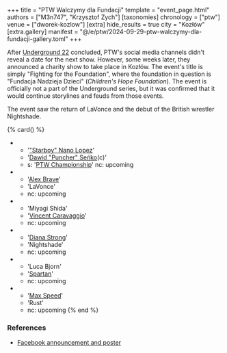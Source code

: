+++
title = "PTW Walczymy dla Fundacji"
template = "event_page.html"
authors = ["M3n747", "Krzysztof Zych"]
[taxonomies]
chronology = ["ptw"]
venue = ["dworek-kozlow"]
[extra]
hide_results = true
city = "Kozłów"
[extra.gallery]
manifest = "@/e/ptw/2024-09-29-ptw-walczymy-dla-fundacji-gallery.toml"
+++

After [Underground 22](@/e/ptw/2024-08-25-ptw-underground-22.md) concluded, PTW's social media channels didn't reveal a date for the next show.
However, some weeks later, they announced a charity show to take place in Kozłów.
The event's title is simply "Fighting for the Foundation", where the foundation in question is "Fundacja Nadzieja Dzieci" (_Children's Hope Foundation_).
The event is officially not a part of the Underground series, but it was confirmed that it would continue storylines and feuds from those events.

The event saw the return of LaVonce and the debut of the British wrestler Nightshade.

{% card() %}
- - '["Starboy" Nano Lopez](@/w/nano-lopez.md)'
  - '[Dawid "Puncher" Seńko](@/w/puncher.md)(c)'
  - s: '[PTW Championship](@/c/ptw-championship.md)'
    nc: upcoming
- - '[Alex Brave](@/w/alex-brave.md)'
  - 'LaVonce'
  - nc: upcoming
- - 'Miyagi Shida'
  - '[Vincent Caravaggio](@/w/vincent-caravaggio.md)'
  - nc: upcoming
- - '[Diana Strong](@/w/diana-strong.md)'
  - 'Nightshade'
  - nc: upcoming
- - 'Luca Bjorn'
  - '[Spartan](@/w/spartan.md)'
  - nc: upcoming
- - '[Max Speed](@/w/max-speed.md)'
  - 'Rust'
  - nc: upcoming
{% end %}

### References

* [Facebook announcement and poster](https://www.facebook.com/PrimeTimeWrestlingPL/posts/pfbid0A8DxWMbks5aKMceWdq2kVsNcauAGxL56iSqdtVCdthHCEcQfNocuM5mzRBvz78bul)

